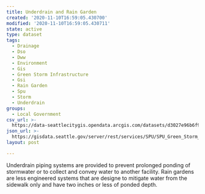 ```yaml
---
title: Underdrain and Rain Garden
created: '2020-11-10T16:59:05.430700'
modified: '2020-11-10T16:59:05.430711'
state: active
type: dataset
tags:
  - Drainage
  - Dso
  - Dww
  - Environment
  - Gis
  - Green Storm Infrastructure
  - Gsi
  - Rain Garden
  - Spu
  - Storm
  - Underdrain
groups:
  - Local Government
csv_url: >-
  https://data-seattlecitygis.opendata.arcgis.com/datasets/d3027e96b6f948ec83ca3c56f13e3f9f_8.csv?outSR=%7B%22latestWkid%22%3A2926%2C%22wkid%22%3A2926%7D
json_url: >-
  https://gisdata.seattle.gov/server/rest/services/SPU/SPU_Green_Storm_Infrastructure/MapServer/8
layout: post

---
```

Underdrain piping systems are provided to prevent prolonged ponding of stormwater or to collect and convey water to another facility. Rain gardens are less engineered systems that are designe to mitigate water from the sidewalk only and have two inches or less of ponded depth.
